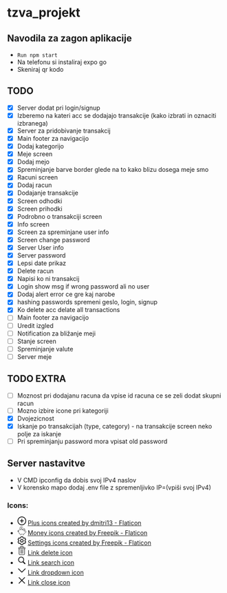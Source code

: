 # tzva_projekt

## Navodila za zagon aplikacije
- ``` Run npm start ``` 
- Na telefonu si instaliraj expo go
- Skeniraj qr kodo

## TODO

- [x] Server dodat pri login/signup
- [x] Izberemo na kateri acc se dodajajo transakcije (kako izbrati in oznaciti izbranega)
- [x] Server za pridobivanje transakcij
- [x] Main footer za navigacijo
- [x] Dodaj kategorijo 
- [x] Meje screen
- [x] Dodaj mejo
- [x] Spreminjanje barve border glede na to kako blizu dosega meje smo
- [x] Racuni screen
- [x] Dodaj racun
- [x] Dodajanje transakcije
- [x] Screen odhodki
- [x] Screen prihodki
- [x] Podrobno o transakciji screen
- [x] Info screen
- [x] Screen za spreminjane user info
- [x] Screen change password
- [x] Server User info
- [x] Server password
- [x] Lepsi date prikaz
- [x] Delete racun
- [x] Napisi ko ni transakcij
- [x] Login show msg if wrong password ali no user
- [x] Dodaj alert error ce gre kaj narobe
- [x] hashing passwords spremeni geslo, login, signup 
- [x] Ko delete acc delate all transactions 
- [ ] Main footer za navigacijo
- [ ] Uredit izgled
- [ ] Notification za  bližanje meji
- [ ] Stanje screen
- [ ] Spreminjanje valute
- [ ] Server meje

## TODO EXTRA
- [ ] Moznost pri dodajanu racuna da vpise id racuna ce se zeli dodat skupni racun
- [ ] Mozno izbire icone pri kategoriji
- [x] Dvojezicnost
- [x] Iskanje po transakcijah (type, category) - na transakcije screen neko polje za iskanje
- [ ] Pri spreminjanju password mora vpisat old password

## Server nastavitve
- V CMD ipconfig da dobis svoj IPv4 naslov
- V korensko mapo dodaj .env file z spremenljivko IP=(vpiši svoj IPv4)

### Icons:
- <img src="/assets/add.png" alt="Add icon" width="20" height="20" /> <a href="https://www.flaticon.com/free-icons/plus" title="plus icons">Plus icons created by dmitri13 - Flaticon</a>
- <img src="/assets/piggy-bank.png" alt="Piggy bank icon" width="20" height="20" /> <a href="https://www.flaticon.com/free-icons/money" title="money icons">Money icons created by Freepik - Flaticon</a>
- <img src="/assets/setting.png" alt="Settings icon" width="20" height="20" /> <a href="https://www.flaticon.com/free-icons/settings" title="settings icons">Settings icons created by Freepik - Flaticon</a>
- <img src="/assets/delete.png" alt="Settings icon" width="20" height="20" /> <a href="https://www.flaticon.com/free-icon/delete_1214428?term=delete&page=1&position=1&origin=search&related_id=1214428" title="delete icons">Link delete icon</a> 
- <img src="/assets/search.png" alt="Search icon" width="20" height="20" /> <a href="https://icons8.com/icon/7695/search" title="search icons">Link search icon</a> 
- <img src="/assets/dropdown.png" alt="Dropdown icon" width="20" height="20" /> <a href="https://icons8.com/icon/39786/expand-arrow" title="dropdown icons">Link dropdown icon</a> 
- <img src="/assets/close.png" alt="Close icon" width="20" height="20" /> <a href="https://icons8.com/icon/8112/close" title="close icons">Link close icon</a> 



